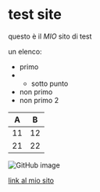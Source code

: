 # test site

questo è il *MIO* sito di test

un elenco:
- primo
- - sotto punto
- non primo
- non primo 2

| A  | B  |
|---|---|
| 11  | 12  |
| 21  | 22  |

![GitHub image](https://i.kinja-img.com/gawker-media/image/upload/s--etVtQ2Q---/c_scale,f_auto,fl_progressive,q_80,w_800/j5lwzda1tvd8nssvlphq.png)

[link al mio sito](https://pite97.github.io/InnerSource-Lab/)

